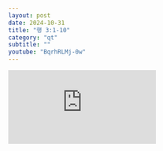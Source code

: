 ```yaml
---
layout: post
date: 2024-10-31
title: "행 3:1-10"
category: "qt"
subtitle: ""
youtube: "BqrhRLMj-0w"
---
```


<div class="youtube margin-large">
    <iframe src="https://www.youtube.com/embed/BqrhRLMj-0w" title="YouTube video player" frameborder="0" allow="accelerometer; autoplay; clipboard-write; encrypted-media; gyroscope; picture-in-picture; web-share" allowfullscreen></iframe>
</div>

